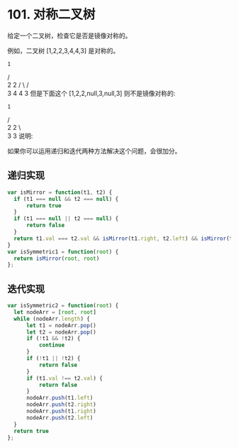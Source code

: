 # 101. 对称二叉树

给定一个二叉树，检查它是否是镜像对称的。

例如，二叉树 [1,2,2,3,4,4,3] 是对称的。

    1
   / \
  2   2
 / \ / \
3  4 4  3
但是下面这个 [1,2,2,null,3,null,3] 则不是镜像对称的:

    1
   / \
  2   2
   \   \
   3    3
说明:

如果你可以运用递归和迭代两种方法解决这个问题，会很加分。

## 递归实现

```js
var isMirror = function(t1, t2) {
  if (t1 === null && t2 === null) {
      return true
  }
  if (t1 === null || t2 === null) {
      return false
  }
  return t1.val === t2.val && isMirror(t1.right, t2.left) && isMirror(t1.left, t2.right)
}
var isSymmetric1 = function(root) {
  return isMirror(root, root)
};
```

## 迭代实现

```js
var isSymmetric2 = function(root) {
  let nodeArr = [root, root]
  while (nodeArr.length) {
      let t1 = nodeArr.pop()
      let t2 = nodeArr.pop()
      if (!t1 && !t2) {
          continue
      }
      if (!t1 || !t2) {
          return false
      }
      if (t1.val !== t2.val) {
          return false
      }
      nodeArr.push(t1.left)
      nodeArr.push(t2.right)
      nodeArr.push(t1.right)
      nodeArr.push(t2.left)
  }
  return true
};
```